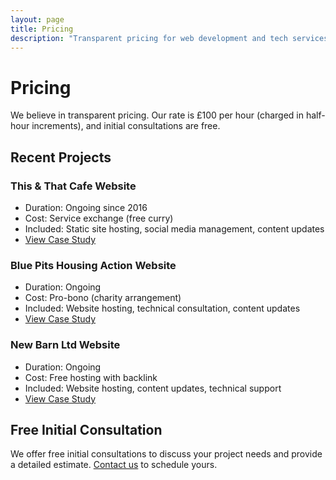 ```yaml
---
layout: page
title: Pricing
description: "Transparent pricing for web development and tech services. £100/hour with free initial consultations. View our recent projects and pro-bono work."
---
```


# Pricing

We believe in transparent pricing. Our rate is £100 per hour (charged in half-hour increments), and initial consultations are free.

## Recent Projects

### This & That Cafe Website
- Duration: Ongoing since 2016
- Cost: Service exchange (free curry)
- Included: Static site hosting, social media management, content updates
- [View Case Study](/case-studies/this-and-that/)

### Blue Pits Housing Action Website
- Duration: Ongoing
- Cost: Pro-bono (charity arrangement)
- Included: Website hosting, technical consultation, content updates
- [View Case Study](/case-studies/blue-pits/)

### New Barn Ltd Website
- Duration: Ongoing
- Cost: Free hosting with backlink
- Included: Website hosting, content updates, technical support
- [View Case Study](/case-studies/new-barn/)

## Free Initial Consultation

We offer free initial consultations to discuss your project needs and provide a detailed estimate. [Contact us](/contact/) to schedule yours.

